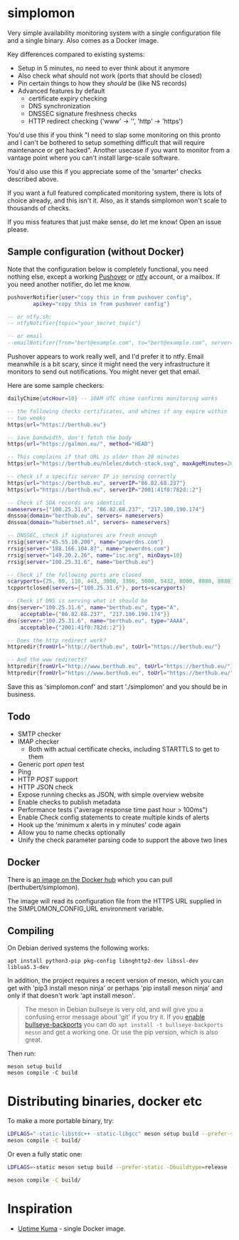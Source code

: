 # simplomon
Very simple availability monitoring system with a single configuration file and a single binary. Also comes as a Docker image.

Key differences compared to existing systems:

 * Setup in 5 minutes, no need to ever think about it anymore
 * Also check what should not work (ports that should be closed)
 * Pin certain things to how they _should_ be (like NS records)
 * Advanced features by default
   * certificate expiry checking
   * DNS synchronization
   * DNSSEC signature freshness checks
   * HTTP redirect checking ('www' -> '', 'http' -> 'https')

You'd use this if you think "I need to slap some monitoring on this pronto
and I can't be bothered to setup something difficult that will require
maintenance or get hacked". Another usecase if you want to monitor from a
vantage point where you can't install large-scale software.

You'd also use this if you appreciate some of the 'smarter' checks described
above.

If you want a full featured complicated monitoring system, there is lots of
choice already, and this isn't it. Also, as it stands simplomon won't scale to thousands of checks.

If you miss features that just make sense, do let me know!  Open an
issue please.

## Sample configuration (without Docker)
Note that the configuration below is completely functional, you need nothing
else, except a working [Pushover](https://pushover.net/) or [ntfy](https://ntfy.sh/)
account, or a mailbox. If you need another notifier, do let me know.

```lua
pushoverNotifier{user="copy this in from pushover config",
        apikey="copy this in from pushover config"}

-- or ntfy.sh:
-- ntfyNotifier{topic="your_secret_topic"}

-- or email
--emailNotifier{from="bert@example.com", to="bert@example.com", server="10.0.0.2"}
```
Pushover appears to work really well, and I'd prefer it to ntfy. Email meanwhile is a bit scary, since it might need the very infrastructure it monitors to send out notifications. You might never get that email.

Here are some sample checkers:

```lua
dailyChime{utcHour=10} -- 10AM UTC chime confirms monitoring works

-- the following checks certificates, and whines if any expire within
-- two weeks
https{url="https://berthub.eu"}

-- save bandwidth, don't fetch the body
https{url="https://galmon.eu/", method="HEAD"}

-- This complains if that URL is older than 20 minutes
https{url="https://berthub.eu/nlelec/dutch-stack.svg", maxAgeMinutes=20}

-- check if a specific server IP is serving correctly
https{url="https://berthub.eu", serverIP="86.82.68.237"}
https{url="https://berthub.eu", serverIP="2001:41f0:782d::2"}

-- Check if SOA records are identical
nameservers={"100.25.31.6", "86.82.68.237", "217.100.190.174"}
dnssoa{domain="berthub.eu", servers= nameservers}
dnssoa{domain="hubertnet.nl", servers= nameservers}

-- DNSSEC, check if signatures are fresh enough
rrsig{server="45.55.10.200", name="powerdns.com"}
rrsig{server="188.166.104.87", name="powerdns.com"}
rrsig{server="149.20.2.26", name="isc.org", minDays=10}
rrsig{server="100.25.31.6", name="berthub.eu"} 

-- Check if the following ports are closed
scaryports={25, 80, 110, 443, 3000, 3306, 5000, 5432, 8000, 8080, 8888}
tcpportclosed{servers={"100.25.31.6"}, ports=scaryports}

-- Check if DNS is serving what it should be
dns{server="100.25.31.6", name="berthub.eu", type="A", 
	acceptable={"86.82.68.237", "217.100.190.174"}}
dns{server="100.25.31.6", name="berthub.eu", type="AAAA", 
	acceptable={"2001:41f0:782d::2"}}

-- Does the http redirect work?
httpredir{fromUrl="http://berthub.eu", toUrl="https://berthub.eu/"}

-- And the www redirects?
httpredir{fromUrl="http://www.berthub.eu", toUrl="https://berthub.eu/"}
httpredir{fromUrl="https://www.berthub.eu", toUrl="https://berthub.eu/"}     
```

Save this as 'simplomon.conf' and start './simplomon' and you should be in
business.

## Todo

 * SMTP checker
 * IMAP checker
   * Both with actual certificate checks, including STARTTLS to get to them
 * Generic port *open* test
 * Ping
 * HTTP *POST* support
 * HTTP JSON check
 * Expose running checks as JSON, with simple overview website
 * Enable checks to publish metadata
 * Performance tests ("average response time past hour > 100ms")
 * Enable Check config statements to create multiple kinds of alerts
 * Hook up the 'minimum x alerts in y minutes' code again
 * Allow you to name checks optionally
 * Unify the check parameter parsing code to support the above two lines

## Docker
There is [an image on the Docker hub](https://hub.docker.com/repository/docker/berthubert/simplomon/general) which you can pull (berthubert/simplomon).

The image will read its configuration file from the HTTPS URL supplied in the SIMPLOMON_CONFIG_URL environment variable.

## Compiling
On Debian derived systems the following works:

```
apt install python3-pip pkg-config libnghttp2-dev libssl-dev liblua5.3-dev
```
In addition, the project requires a recent version of meson, which you can
get with 'pip3 install meson ninja' or perhaps 'pip install
meson ninja' and only if that doesn't work 'apt install meson'.

> The meson in Debian bullseye is very old, and will give you a confusing
> error message about 'git' if you try it. If you [enable
> bullseye-backports](https://backports.debian.org/Instructions/) you can do
> `apt install -t bullseye-backports meson` and get a working one. Or use
> the pip version, which is also great.

Then run:

```
meson setup build
meson compile -C build
```

# Distributing binaries, docker etc
To make a more portable binary, try:

```bash
LDFLAGS="-static-libstdc++ -static-libgcc" meson setup build --prefer-static
meson compile -C build/
```

Or even a fully static one:
```bash
LDFLAGS=-static meson setup build --prefer-static -Dbuildtype=release -Dcpp-httplib:cpp-httplib_openssl=disabled -Dcpp-httplib:cpp-httplib_brotli=disabled

meson compile -C build/
```

# Inspiration

 * [Uptime Kuma](https://github.com/louislam/uptime-kuma) - single Docker
   image. 

